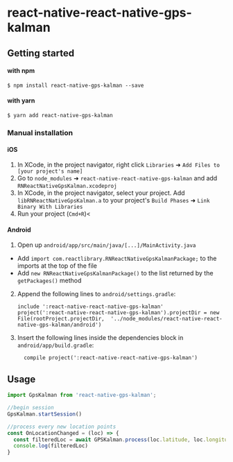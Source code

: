 
# react-native-react-native-gps-kalman

## Getting started

#### with npm
`$ npm install react-native-gps-kalman --save`

#### with yarn
`$ yarn add react-native-gps-kalman`

### Manual installation


#### iOS

1. In XCode, in the project navigator, right click `Libraries` ➜ `Add Files to [your project's name]`
2. Go to `node_modules` ➜ `react-native-react-native-gps-kalman` and add `RNReactNativeGpsKalman.xcodeproj`
3. In XCode, in the project navigator, select your project. Add `libRNReactNativeGpsKalman.a` to your project's `Build Phases` ➜ `Link Binary With Libraries`
4. Run your project (`Cmd+R`)<

#### Android

1. Open up `android/app/src/main/java/[...]/MainActivity.java`
  - Add `import com.reactlibrary.RNReactNativeGpsKalmanPackage;` to the imports at the top of the file
  - Add `new RNReactNativeGpsKalmanPackage()` to the list returned by the `getPackages()` method
2. Append the following lines to `android/settings.gradle`:
  	```
  	include ':react-native-react-native-gps-kalman'
  	project(':react-native-react-native-gps-kalman').projectDir = new File(rootProject.projectDir, 	'../node_modules/react-native-react-native-gps-kalman/android')
  	```
3. Insert the following lines inside the dependencies block in `android/app/build.gradle`:
  	```
      compile project(':react-native-react-native-gps-kalman')
  	```


## Usage
```javascript
import GpsKalman from 'react-native-gps-kalman';

//begin session
GpsKalman.startSession()

//process every new location points
const OnLocationChanged = (loc) => {
  const filteredLoc = await GPSKalman.process(loc.latitude, loc.longitude, loc.altitude, loc.timestamp);
  console.log(filteredLoc)
}


```
  
